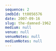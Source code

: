 ```yaml
---
sequence: 2
imdbId: tt0056576
date: 2007-09-16
slug: the-damned-1962
medium: null
venue: null
venueNotes: null
mediumNotes: null
---
```


